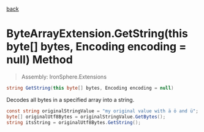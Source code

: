 ﻿

[back](/IronSphere.Extensions/types/ByteArrayExtension)

# ByteArrayExtension.GetString(this byte[] bytes, Encoding encoding = null) Method

> Assembly: IronSphere.Extensions

```csharp
string GetString(this byte[] bytes, Encoding encoding = null)
```

Decodes all bytes in a specified array into a string.

```csharp
const string originalStringValue = "my original value with ä ö and ü";
byte[] originalUtf8Bytes = originalStringValue.GetBytes();
string itsString = originalUtf8Bytes.GetString();
``` 